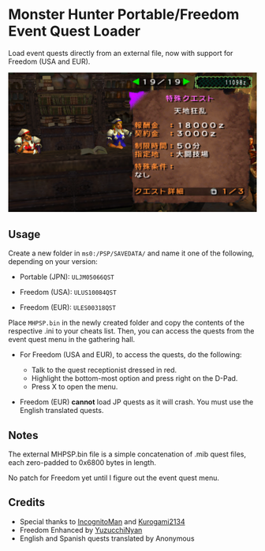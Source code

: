 # Monster Hunter Portable/Freedom Event Quest Loader

Load event quests directly from an external file, now with support for Freedom (USA and EUR).

![Screenshot](/.github/screenshot.png)

## Usage

Create a new folder in `ms0:/PSP/SAVEDATA/` and name it one of the following, depending on your version:

- Portable (JPN): `ULJM05066QST`

- Freedom (USA): `ULUS10084QST`

- Freedom (EUR): `ULES00318QST`

Place `MHPSP.bin` in the newly created folder and copy the contents of the respective .ini to your cheats list. Then, you can access the quests from the event quest menu in the gathering hall.

- For Freedom (USA and EUR), to access the quests, do the following:
  - Talk to the quest receptionist dressed in red.
  - Highlight the bottom-most option and press right on the D-Pad.
  - Press X to open the menu.
 
- Freedom (EUR) **cannot** load JP quests as it will crash. You must use the English translated quests.

## Notes

The external MHPSP.bin file is a simple concatenation of .mib quest files, each zero-padded to 0x6800 bytes in length.

No patch for Freedom yet until I figure out the event quest menu.

## Credits

- Special thanks to [IncognitoMan](https://github.com/IncognitoMan) and [Kurogami2134](https://github.com/Kurogami2134)
- Freedom Enhanced by [YuzucchiNyan](https://github.com/GReinoso96)
- English and Spanish quests translated by Anonymous
